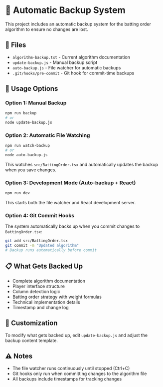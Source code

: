 # 🔄 Automatic Backup System

This project includes an automatic backup system for the batting order algorithm to ensure no changes are lost.

## 📁 Files

- `algorithm-backup.txt` - Current algorithm documentation
- `update-backup.js` - Manual backup script
- `auto-backup.js` - File watcher for automatic backups
- `.git/hooks/pre-commit` - Git hook for commit-time backups

## 🚀 Usage Options

### Option 1: Manual Backup
```bash
npm run backup
# or
node update-backup.js
```

### Option 2: Automatic File Watching
```bash
npm run watch-backup
# or
node auto-backup.js
```
This watches `src/BattingOrder.tsx` and automatically updates the backup when you save changes.

### Option 3: Development Mode (Auto-backup + React)
```bash
npm run dev
```
This starts both the file watcher and React development server.

### Option 4: Git Commit Hooks
The system automatically backs up when you commit changes to `BattingOrder.tsx`:
```bash
git add src/BattingOrder.tsx
git commit -m "Updated algorithm"
# Backup runs automatically before commit
```

## 📋 What Gets Backed Up

- Complete algorithm documentation
- Player interface structure
- Column detection logic
- Batting order strategy with weight formulas
- Technical implementation details
- Timestamp and change log

## 🔧 Customization

To modify what gets backed up, edit `update-backup.js` and adjust the backup content template.

## ⚠️ Notes

- The file watcher runs continuously until stopped (Ctrl+C)
- Git hooks only run when committing changes to the algorithm file
- All backups include timestamps for tracking changes
